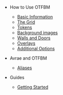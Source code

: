 - How to Use OTFBM

  - [Basic Information](/)
  - [The Grid](view.md)
  - [Tokens](tokens.md)
  - [Background images](background.md)
  - [Walls and Doors](wallsanddoors.md)
  - [Overlays](overlays.md)
  - [Additional Options](addops.md)

- Avrae and OTFBM

  - [Aliases](aliases.md)

- Guides

  - [Getting Started](guides_getting_started.md)